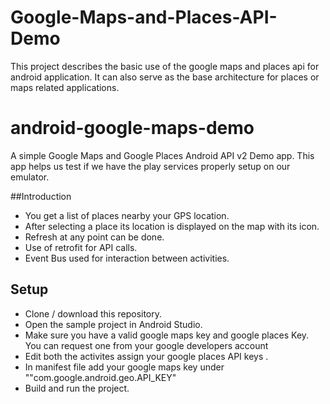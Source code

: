 # Google-Maps-and-Places-API-Demo
This project describes the basic use of the google maps and places api for android application. It can also serve as the base architecture for places or maps related applications.

# android-google-maps-demo

A simple Google Maps and Google Places Android API v2 Demo app. This app helps us test if we have the play services properly setup on our emulator.

##Introduction

* You get a list of places nearby your GPS location.
* After selecting a place its location is displayed on the map with its icon.
* Refresh at any point can be done.
* Use of retrofit for API calls.
* Event Bus used for interaction between activities.

## Setup

* Clone / download this repository.
* Open the sample project in Android Studio.
* Make sure you have a valid google maps key and google places Key. You can request one from your google developers account 
* Edit both the activites assign your google places API keys .
* In manifest file add your google maps key under ""com.google.android.geo.API_KEY"
* Build and run the project.
